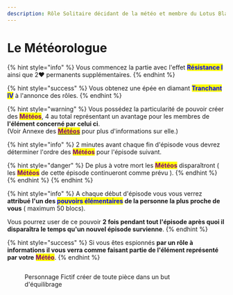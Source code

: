 ```yaml
---
description: Rôle Solitaire décidant de la météo et membre du Lotus Blanc.
---
```


# Le Météorologue

{% hint style="info" %}
Vous commencez la partie avec l'effet <mark style="color:blue;">**Résistance I**</mark> ainsi que 2:heart: permanents supplémentaires.
{% endhint %}

{% hint style="success" %}
Vous obtenez une épée en diamant <mark style="color:blue;">**Tranchant IV**</mark> à l'annonce des rôles.
{% endhint %}

{% hint style="warning" %}
Vous possédez la particularité de pouvoir créer des <mark style="color:purple;">**Météos**</mark>, 4 au total représentant un avantage pour les membres de **l'élément concerné par celui ci**.\
(Voir Annexe des [<mark style="color:purple;">**Météos**</mark>](../../particularites/particularites/les-meteos.md) pour plus d'informations sur elle.)

{% hint style="info" %}
2 minutes avant chaque fin d'épisode vous devrez déterminer l'ordre des <mark style="color:purple;">**Météos**</mark> pour l'épisode suivant.

{% hint style="danger" %}
De plus à votre mort les <mark style="color:purple;">**Météos**</mark> disparaîtront ( les <mark style="color:purple;">**Météos**</mark> de cette épisode continueront comme prévu ).
{% endhint %}
{% endhint %}
{% endhint %}

{% hint style="info" %}
A chaque début d'épisode vous vous verrez **attribué l'un des **<mark style="color:blue;">**pouvoirs élémentaires**</mark>** de la personne la plus proche de vous** ( maximum 50 blocs).&#x20;

Vous pourrez user de ce pouvoir **2 fois pendant tout l'épisode après quoi il disparaîtra le temps qu'un nouvel épisode survienne**.
{% endhint %}

{% hint style="success" %}
Si vous êtes espionnés **par un rôle à informations il vous verra comme faisant partie de l'élément représenté par votre** <mark style="color:purple;">**Météo**</mark>.
{% endhint %}

<figure><img src="https://th.bing.com/th/id/OIP.BMSNRSOTcCSXModsUswYcgHaEK?w=280&#x26;h=180&#x26;c=7&#x26;r=0&#x26;o=5&#x26;dpr=1.9&#x26;pid=1.7" alt=""><figcaption><p>Personnage Fictif créer de toute pièce dans un but d'équilibrage</p></figcaption></figure>
